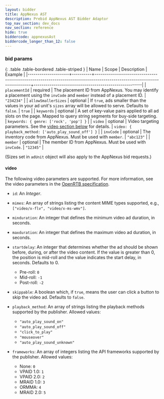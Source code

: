 ```yaml
---
layout: bidder
title: AppNexus AST
description: Prebid AppNexus AST Bidder Adaptor
top_nav_section: dev_docs
nav_section: reference
hide: true
biddercode: appnexusAst
biddercode_longer_than_12: false
---
```


### bid params

{: .table .table-bordered .table-striped }
| Name                | Scope    | Description                                                                                                               | Example                                               |
|---------------------+----------+---------------------------------------------------------------------------------------------------------------------------+-------------------------------------------------------|
| `placementId`       | required | The placement ID from AppNexus.  You may identify a placement using the `invCode` and `member` instead of a placement ID. | `"234234"`                                            |
| `allowSmallerSizes` | optional | If `true`, ads smaller than the values in your ad unit's `sizes` array will be allowed to serve. Defaults to `false`.     | `true`                                                |
| `keywords`          | optional | A set of key-value pairs applied to all ad slots on the page.  Mapped to query string segments for buy-side targeting.    | `keywords: { genre: ['rock', 'pop'] }`                |
| `video`             | optional | Video targeting parameters.  See the [video section below](#appnexus-ast-video) for details.                              | `video: { playback_method: ['auto_play_sound_off'] }` |
| `invCode`           | optional | The inventory code from AppNexus. Must be used with `member`.                                                             | `"abc123"`                                            |
| `member`            | optional | The member ID  from AppNexus. Must be used with `invCode`.                                                                | `"12345"`                                             |

(Sizes set in `adUnit` object will also apply to the AppNexus bid requests.)

<a name="appnexus-ast-video"></a>

#### video

The following video parameters are supported.  For more information, see the video parameters in the [OpenRTB specification](http://www.iab.com/wp-content/uploads/2016/01/OpenRTB-API-Specification-Version-2-4-DRAFT.pdf).

* `id`: An *Integer*.

+ `mimes`: An array of strings listing the content MIME types supported, e.g., `["video/x-flv", "video/x-ms-wmv"]`.

+ `minduration`: An integer that defines the minimum video ad duration, in seconds.

+ `maxduration`: An integer that defines the maximum video ad duration, in seconds.

+ `startdelay`: An integer that determines whether the ad should be shown before, during, or after the video content.  If the value is greater than 0, the position is mid-roll and the value indicates the start delay, in seconds.  Defaults to 0.
    + Pre-roll: `0`
    + Mid-roll: `-1`
    + Post-roll: `-2`

+ `skippable`: A boolean which, if `true`, means the user can click a button to skip the video ad.  Defaults to `false`.

+ `playback_method`: An array of strings listing the playback methods supported by the publisher.  Allowed values:
    +  `"auto_play_sound_on"`
    +  `"auto_play_sound_off"`
    +  `"click_to_play"`
    +  `"mouseover"`
    +  `"auto_play_sound_unknown"`

+ `frameworks`: An array of integers listing the API frameworks supported by the publisher. Allowed values:
    + None: `0`
    + VPAID 1.0: `1`
    + VPAID 2.0: `2`
    + MRAID 1.0: `3`
    + ORMMA: `4`
    + MRAID 2.0: `5`
